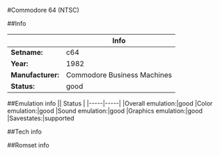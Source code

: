 #Commodore 64 (NTSC)

##Info

||Info|
|-----|-----|
|**Setname:**|c64
|**Year:**|1982
|**Manufacturer:**|Commodore Business Machines
|**Status:**|good

##Emulation info
|| Status |
|-----|-----|
|Overall emulation:|good
|Color emulation:|good
|Sound emulation:|good
|Graphics emulation:|good
|Savestates:|supported

##Tech info

##Romset info

<!--- START OF EDITED COMMENT DO NOT TOUCH TEXT ABOVE-->
